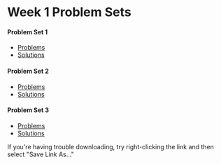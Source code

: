 # Week 1 Problem Sets

#### Problem Set 1
  * <a href="/week1_problems/problem_set_1.rb" download>Problems</a>
  * <a href="/week1_problems/problem_set_1_solution.rb" download>Solutions</a>

#### Problem Set 2
  * <a href="/week1_problems/problem_set_2.rb" download>Problems</a>
  * <a href="/week1_problems/problem_set_2_solution.rb" download>Solutions</a>

#### Problem Set 3
  * <a href="/week1_problems/problem_set_3.rb" download>Problems</a>
  * <a href="/week1_problems/problem_set_3_solution.rb" download>Solutions</a>

If you're having trouble downloading, try right-clicking the link and then select "Save Link As..."
